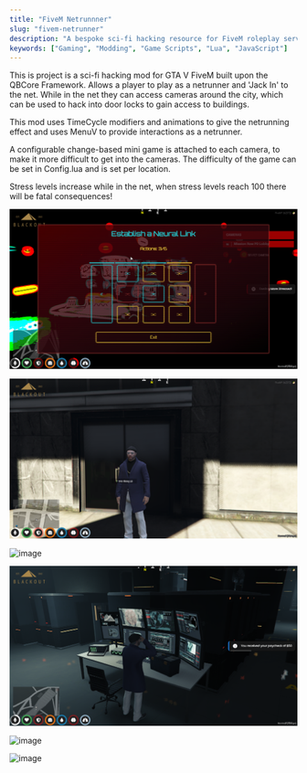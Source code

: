 ```yaml
---
title: "FiveM Netrunnner"
slug: "fivem-netrunner"
description: "A bespoke sci-fi hacking resource for FiveM roleplay servers"
keywords: ["Gaming", "Modding", "Game Scripts", "Lua", "JavaScript"]
---
```


This is project is a sci-fi hacking mod for GTA V FiveM built upon the QBCore Framework. Allows a player to play as a netrunner and 'Jack In' to the net. While in the net they can access cameras around the city, which can be used to hack into door locks to gain access to buildings.

This mod uses TimeCycle modifiers and animations to give the netrunning effect and uses MenuV to provide interactions as a netrunner.

A configurable change-based mini game is attached to each camera, to make it more difficult to get into the cameras. The difficulty of the game can be set in Config.lua and is set per location.

Stress levels increase while in the net, when stress levels reach 100 there will be fatal consequences!


![logo](/project-images/fivem-netrunner/feature.png)

![image](/project-images/fivem-netrunner/1.png)

![image](/project-images/fivem-netrunner/2.jpg)

![image](/project-images/fivem-netrunner/3.png)

![image](/project-images/fivem-netrunner/4.jpg)

![image](/project-images/fivem-netrunner/5.jpg)

